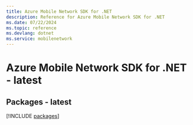 ```yaml
---
title: Azure Mobile Network SDK for .NET
description: Reference for Azure Mobile Network SDK for .NET
ms.date: 07/22/2024
ms.topic: reference
ms.devlang: dotnet
ms.service: mobilenetwork
---
```

# Azure Mobile Network SDK for .NET - latest
## Packages - latest
[!INCLUDE [packages](mobile-network-index.md)]